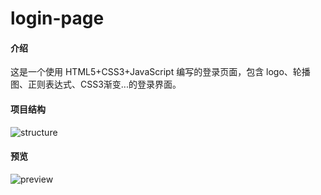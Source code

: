 # login-page

#### 介绍
这是一个使用 HTML5+CSS3+JavaScript 编写的登录页面，包含 logo、轮播图、正则表达式、CSS3渐变...的登录界面。


#### 项目结构
![structure](https://user-images.githubusercontent.com/96279109/146493368-b8d7ecee-822c-48dd-ba9d-dd8ca465dd42.png)



#### 预览
![preview](https://user-images.githubusercontent.com/96279109/146493344-859ca50b-3b67-4a0c-9b6d-7601a0a26a53.png)



